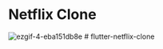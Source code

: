 # Netflix Clone

![ezgif-4-eba151db8e](https://github.com/SufiyanRazaq/NetflixClone/assets/119070430/3e620db8-c635-4d76-b73a-e5d50f2b6b3f)
#   f l u t t e r - n e t f l i x - c l o n e  
 